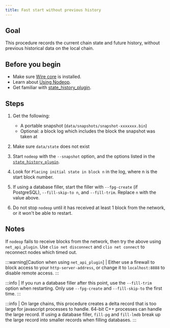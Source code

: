 ```yaml
---
title: Fast start without previous history
---
```


## Goal

This procedure records the current chain state and future history, without previous historical data on the local chain.

## Before you begin

* Make sure [Wire core](/docs/getting-started/install-dependencies.md) is installed.
* Learn about [Using Nodeop](../usage/index.md).
* Get familiar with [state_history_plugin](../plugins/state-history-plugin.md).

## Steps

1. Get the following:
   * A portable snapshot (`data/snapshots/snapshot-xxxxxxx.bin`)
   * Optional: a block log which includes the block the snapshot was taken at

2. Make sure `data/state` does not exist

3. Start `nodeop` with the `--snapshot` option, and the options listed in the [`state_history_plugin`](../plugins/state-history-plugin.md).

4. Look for `Placing initial state in block n` in the log, where n is the start block number.

5. If using a database filler, start the filler with `--fpg-create` (if PostgreSQL), `--fill-skip-to n`, and `--fill-trim`. Replace `n` with the value above.

6. Do not stop `nodeop` until it has received at least 1 block from the network, or it won't be able to restart.

## Notes

If `nodeop` fails to receive blocks from the network, then try the above using `net_api_plugin`. Use `clio net disconnect` and `clio net connect` to reconnect nodes which timed out.

:::warning[Caution when using `net_api_plugin`]
| Either use a firewall to block access to your `http-server-address`, or change it to `localhost:8888` to disable remote access.
:::

:::info
| If you run a database filler after this point, use the `--fill-trim` option when restarting. Only use `--fpg-create` and `--fill-skip-to` the first time.
:::

:::info
| On large chains, this procedure creates a delta record that is too large for javascript processes to handle. 64-bit C++ processes can handle the large record. If using a database filler, `fill-pg` and `fill-lmdb` break up the large record into smaller records when filling databases.
:::